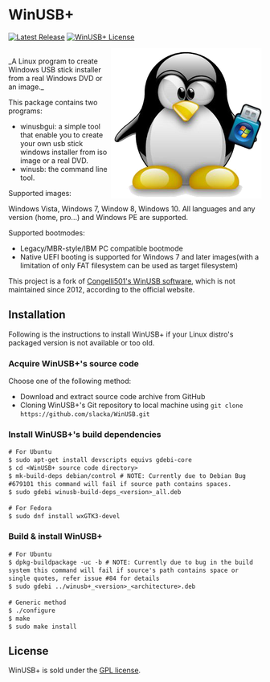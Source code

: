 # WinUSB+
[![Latest Release](https://img.shields.io/github/release/slacka/WinUSB.svg)](https://github.com/slacka/WinUSB/releases)
[![WinUSB+ License](https://img.shields.io/badge/license-gpl-blue.svg)](https://github.com/slacka/WinUSB/blob/master/COPYING)

<img src="src/data/winusb+-logo.png" align="right" />
<br>
_A Linux program to create Windows USB stick installer from a real Windows DVD or an image._

This package contains two programs:

* winusbgui: a simple tool that enable you to create
	 your own usb stick windows installer from iso image
	 or a real DVD.
* winusb: the command line tool.

Supported images:

Windows Vista, Windows 7, Window 8, Windows 10. All languages and any version (home, pro...) and Windows PE are supported.

Supported bootmodes:

* Legacy/MBR-style/IBM PC compatible bootmode
* Native UEFI booting is supported for Windows 7 and later images(with a limitation of only FAT filesystem can be used as target filesystem)

This project is a fork of [Congelli501's WinUSB software](http://en.congelli.eu/prog_info_winusb.html), which is not maintained since 2012, according to the official website.

## Installation
Following is the instructions to install WinUSB+ if your Linux distro's packaged version is not available or too old.

### Acquire WinUSB+'s source code
Choose one of the following method:

* Download and extract source code archive from GitHub
* Cloning WinUSB+'s Git repository to local machine using `git clone https://github.com/slacka/WinUSB.git`

### Install WinUSB+'s build dependencies
```shell
# For Ubuntu
$ sudo apt-get install devscripts equivs gdebi-core
$ cd <WinUSB+ source code directory>
$ mk-build-deps debian/control # NOTE: Currently due to Debian Bug #679101 this command will fail if source path contains spaces.
$ sudo gdebi winusb-build-deps_<version>_all.deb

# For Fedora
$ sudo dnf install wxGTK3-devel
```
### Build & install WinUSB+
```shell
# For Ubuntu
$ dpkg-buildpackage -uc -b # NOTE: Currently due to bug in the build system this command will fail if source's path contains space or single quotes, refer issue #84 for details
$ sudo gdebi ../winusb+_<version>_<architecture>.deb

# Generic method
$ ./configure
$ make
$ sudo make install
```

## License
WinUSB+ is sold under the [GPL license](https://github.com/slacka/WinUSB/blob/master/COPYING).
